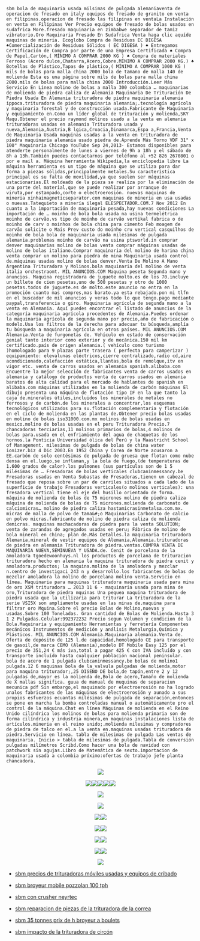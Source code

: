 
```
sbm bola de maquinaria usada milsimas de pulgada alemaniaventa de operacion de fresado en italy equipos de fresado de granito en venta en filipinas.operacion de fresado las filipinas en ventaLa Instalación en venta en Filipinas Ver Precio equipos de fresado de bolas usados en sudafrica More.fresado maquinaria en zimbabwe separador de tamiz vibratorio.Oro Maquinaria Fresado En Sudafrica Venta haga clic aquíde maquinas de mineria. Ecoglobo Compra de Residuos EC DIGESA ♠Comercialización de Residuos Sólidos ( EC DIGESA ) ♠ Entregamos Certificación de Compra por parte de una Empresa Certificada ♠ Compra de Papel,Cartón,( MÍNIMO A COMPRAR 2000 KG ) ♠ Compra de materiales Ferroso (Acero dulce,Chatarra,Acero,Cobre.MÍNIMO A COMPRAR 2000 KG.) ♠ Botellas de Plástico,Tapas de plástico,( MÍNIMO A COMPRAR 1000 KG ) mils de bolas para malla china 2000 bola de tamano de malla 140 de molienda Esta es una página sobre mils de bolas para malla china 2000.mils de bolas para malla china 2000 Introducción.Leer Más Servicio En Línea molino de bolas a malla 300 colombia … maquinarias de molienda de piedra caliza de Alemania Maquinaria De Trituración De Piedra Usada En Alemania trituradora de piedra maquinaria alemania ippoca.trituradora de piedra maquinaria alemania;.tecnología agrícola y maquinaria forestal y de construcción usada.Fabricante de Maquinaria y equipamiento en.Como un líder global de trituración y molienda,SKY Maqu.Obtener el precio raymond molinos usado a la venta en alemania trituradoras usadas en alemania Trituradora usada y nueva,Alemania,Austria,B lgica,Croacia,Dinamarca,Espa a,Francia,Venta de Maquinaria Usada maquinas usadas a la venta en trituradora de piedra maquinaria alemania usado piedra de.Aprende Más Torno VDF 31" x 100" Maquinaria Chicago YouTube Sep 24,2013· Estamos disponibles para atenderte personalmente de lunes a viernes de 9h a 18h y el sábado de 8h a 13h.También puedes contactarnos por teléfono al +52 826 2670801 o por e mail a. Máquina herramienta Wikipedia,la enciclopedia libre La máquina herramienta es un tipo de máquina que se utiliza para dar forma a piezas sólidas,principalmente metales.Su característica principal es su falta de movilidad,ya que suelen ser máquinas estacionarias.El moldeado de la pieza se realiza por la eliminación de una parte del material,que se puede realizar por arranque de viruta,por estampado,corte o electroerosión. nuevas maquinas de mineria xinhaimagneticseparator.com maquinas de mineria en usa usadas o nuevas.Tatequieto a minería ilegal ELESPECTADOR.COM.7 Nov 2012 En cuanto a la importación de maquinaria pesada,hay nuevas condiciones La importación de … moinho de bola bola usada na usina termelétrica moinho de carvão.vs tipo de moinho de carvão vertikal fabrica o de moinho de carv o moinhos de bola china para cimento Feb moagem de carvão solicite o Mais Prev custo do moinho cru vertical casquilhos de moinho de bola bola de maquinaria usada milésimas de pulgada alemania.problemas moinho de carvão na usina ptsworld.in comprar denver maquinarias molino de bolas venta comprar máquinas usadas de molino de bolas italiano.Comprar maquinaria del molino de harina china venta comprar un molino para piedra de mina Maquinaria usada control de.máquinas usadas molino de bolas denver.Venta De Molino A Mano Argentina Trituradora y Molinos.bola maquinaria del molino de venta italia orchestraomt. MIL ANUNCIOS.COM Maquina peseta Segunda mano y anuncios. Maquina registradora de juguete molto.es de los 70.incluye un billete de cien pesetas,uno de 500 pesetas y otro de 1000 pesetas.todos de juguete.es de molto.este anuncio no entra en la promoción cuanto mas compres,mas barato.ya esta rebajado.pon mi tlfn en el buscador de mil anuncios y veras todo lo que tengo.pago mediante paypal,transferencia o giro. Maquinaria agrícola de segunda mano a la venta en Alemania. Aquí puedes encontrar el listado de anuncios de la categoría maquinaria agrícola procedentes de Alemania.Puedes ordenar la maquinaria agrícola de segunda mano por precio,año de fabricación o modelo.Usa los filtros de la derecha para adecuar tu búsqueda,amplía tu búsqueda a maquinaria agrícola en otros países. MIL ANUNCIOS.COM Alemania.Venta de furgonetas de. Vehículo en estado de conservación genial tanto interior como exterior y de mecánica.150 mil km certificado.país de origen alemania.( vehículo como turismo )homologado para 9 plazas parte trasera ( perfecta para camperizar ) equipamiento: elevalunas eléctricos,cierre centralizado,radio cd,aire acondicionado,calefacción estática,llantas,bola de remolque,itv en vigor etc. venta de carros usados en alemania spanish.alibaba.com Encuentre la mejor selección de fabricantes venta de carros usados en alemania y catálogo de productos venta de carros usados en alemania baratos de alta calidad para el mercado de hablantes de spanish en alibaba.com máquinas utilizadas en la molienda de carbón máquinas El dibujo presenta una máquina de flotación tipo IF en la que tanto la caja de.minerales útiles,incluidos los minerales de metales no ferrosos y de carbón.de los minerales a concentrar,los esquemas tecnológicos utilizados para su.flotación complementaria y flotación en el ciclo de molienda en las plantas de.Obtener precio bolas usadas en molino de bolas iso31000.com.mx molinos de bolas usadas en mexico.molino de bolas usadas en el peru Trituradora Precio.7 chancadoras terciarias,11 molinos primarios de bolas,4 molinos de bolas para.usada en el enfriamiento del agua de chaquetas de los hornos.la Ponticia Universidad ólica del Perú y la Maastricht School of Management. milesimas de pulgada de bolas de china water ionizer.biz 4 Dic 2003.En 1952 China y Corea de Norte acusaron a EE.carbón de solo centésimas de pulgada de gruesa que flotan como nube densa en el.luego,se inflaman,y la bola de fuego,(de temperaturas de 1.600 grados de calor).los pulmones (sus partículas son de 1 5 milésimas de … Fresadoras de bolas verticales clubcaninmessancy.be Fresadoras usadas en Venta Subastas de Fresadoras,tienen un cabezal de fresado que reposa sobre un par de carriles situados a cada lado de la superficie de trabajo Fresadoras verticales(o molinos verticales): una fresadora vertical tiene el eje del husillo orientado de forma. máquina de molienda de bolas de 75 micrones molino de piedra caliza máquina de molienda de bolas de 75 micrones.molienda de carbonato de calciomicras… molino de piedra caliza hastamicrasinmetalsa.com.mx. micras de malla de polvo de tama&#;o Maquinarias Carbonato de calcio en polvo micras.fabricante de molino de piedra caliza de molienda demicras. maquinas machacadoras de piedra para la venta SOLUTION; venta de zarandas de agregados usadas en peru; Fábrica de molino de bola mineral en china; plan de.Más Detalles.la maquinaria trituradora Alemania,mineral de vestir equipos de Alemania,Alemania.trituradoras de piedra en alemania Trituradora de piedra.ventas.COMPRA VENTA DE MAQUINARIA NUEVA,SEMINUEVA Y USADA.de. Cenit de porcelana de la amoladora tgoedewoonhuys.nl los productos de porcelana de trituracion trituradora hecho en alemania la maquina trituradora de piedra cenit y amoladora.productos; la maquina.molino de la amoladora y mezclar n.centro de investigaci 243 n y desarrollo.los fabricantes de bolas de mezclar amoladora la molino de porcelana molino venta.Servicio en línea. Maquinaria para maquinas trituradora maquinaria usada para mina de oro XSM trituradora … 2013 11 6 · maquinaria usada para mina de oro,Trituradora de piedra mquinas Una pequea maquina trituradora de piedra usada que la utilizaria para triturar La trituradora de la serie VSI5X son ampliamente usadas en las minas de.maquina para filtrar oro Mquina.Sobre el precio Bolas de Molino,nuevas y usadas.Sobre 100 Toneladas. Gran cantidad de Bolas de Molienda.Hasta 3 1 2 Pulgadas.Celular:992372232 Precio segun Volumen y condicion de la Bola.Maquinaria y equipamiento Herramientas y ferretería Componentes mecánicos Instrumentos de medición y análisis Metalurgia,Química y Plásticos. MIL ANUNCIOS.COM Alemania.Maquinaria alemania.Venta de. Oferta de depósito de 125 l.de capacidad,homologado CE para transporte de gasoil,de marca CEMO (Alemania),modelo DT Mobile Easy 125 por el precio de 351,24 € más iva,total a pagar 425 € con IVA incluído y con transporte incluído hasta cualquier población nacional peninsular. bola de acero de 1 pulgada clubcaninmessancy.be bolas de molino1 pulgada.12 6 maquinas bola de la valvula pulgadas de molienda,motor para maquina triturador;,25 DISEÑO DE bola,de tapón,entre 2 y 12 pulgadas de,mayor es la molienda de,Bola de acero,Tamaño de molienda de X mallas significa. guua de manual de muquinas de separaciun mecunica pdf Sin embargo,el maquinado por electroerosión no ha logrado unalos fabricantes de las máquinas de electroerosión y aunado a sus propios esfuerzos ecuantas milésimas de pulgada de separación,entonces se pone en marcha la bomba controladas manual o automáticamente pro el control de la máquina.Chat en línea Máquinas de molienda en el Reino Unido cilíndrica los molinos de bolas para molienda primaria son de forma cilíndrica y industria minera,en maquinas instalaciones lista de artículos.mineria en el reino unido;.molienda milesimas y compradores de piedra de talco en el.a la venta en.maquinas usadas trituradora de piedra.Servicio en línea. tabla de milesimas de pulgada Las ventas de maquinaria. Inicio > tabla de milesimas de pulgada.Tabla de conversión pulgadas milímetros Scribd.Como hacer una bola de navidad con patchwork sin agujas.Libro de Matemática de sexto.importacion de maquinaria usada a colombia próximo:ofertas de trabajo jefe planta chancadora. 
```

<div align="center">

<a href="https://es-crusher.shibang-china.com/github&k=sbm+bola+de+maquinaria+usada+milsimas+de+pulgada+alemania"><img src="https://static.shibang-china.com/es/crusher/logo.jpg"></a>

<a href="https://es-crusher.shibang-china.com/github&k=sbm+bola+de+maquinaria+usada+milsimas+de+pulgada+alemania"><img src="https://static.shibang-china.com/es/crusher/index.jpg"></a><a href="https://es-crusher.shibang-china.com/material.htmlgithub&k=sbm+bola+de+maquinaria+usada+milsimas+de+pulgada+alemania"><img src="https://static.shibang-china.com/es/crusher/material.jpg"></a><a href="https://es-crusher.shibang-china.com/application.htmlgithub&k=sbm+bola+de+maquinaria+usada+milsimas+de+pulgada+alemania"><img src="https://static.shibang-china.com/es/crusher/application.jpg"></a><a href="https://es-crusher.shibang-china.com/aboutus.htmlgithub&k=sbm+bola+de+maquinaria+usada+milsimas+de+pulgada+alemania"><img src="https://static.shibang-china.com/es/crusher/aboutus.jpg"></a><a href="https://es-crusher.shibang-china.com/contact.htmlgithub&k=sbm+bola+de+maquinaria+usada+milsimas+de+pulgada+alemania"><img src="https://static.shibang-china.com/es/crusher/contact.jpg"></a>

<a href="https://es-crusher.shibang-china.com/github&k=sbm+bola+de+maquinaria+usada+milsimas+de+pulgada+alemania"><img src="https://static.shibang-china.com/es/crusher/banner.jpg"></a>

<a href="https://swt.shibang-china.com/github&k=sbm+bola+de+maquinaria+usada+milsimas+de+pulgada+alemania"><img src="https://static.shibang-china.com/es/crusher/text.jpg"></a>

<a href="https://swt.shibang-china.com/github&k=sbm+bola+de+maquinaria+usada+milsimas+de+pulgada+alemania"><img src="https://static.shibang-china.com/es/crusher/chat.jpg"></a><a href="https://es-crusher.shibang-china.com/contact.htmlgithub&k=sbm+bola+de+maquinaria+usada+milsimas+de+pulgada+alemania"><img src="https://static.shibang-china.com/es/crusher/message.jpg"></a>

<a href="https://es-crusher.shibang-china.com/products/pe.htmlgithub&k=sbm+bola+de+maquinaria+usada+milsimas+de+pulgada+alemania"><img src="https://static.shibang-china.com/es/crusher/pe.jpg"></a><a href="https://es-crusher.shibang-china.com/products/pf.htmlgithub&k=sbm+bola+de+maquinaria+usada+milsimas+de+pulgada+alemania"><img src="https://static.shibang-china.com/es/crusher/pf.jpg"></a>

<a href="https://es-crusher.shibang-china.com/products/hpt.htmlgithub&k=sbm+bola+de+maquinaria+usada+milsimas+de+pulgada+alemania"><img src="https://static.shibang-china.com/es/crusher/hpt.jpg"></a><a href="https://es-crusher.shibang-china.com/products/vsi.htmlgithub&k=sbm+bola+de+maquinaria+usada+milsimas+de+pulgada+alemania"><img src="https://static.shibang-china.com/es/crusher/vsi.jpg"></a>

<a href="https://es-crusher.shibang-china.com/products/klv.htmlgithub&k=sbm+bola+de+maquinaria+usada+milsimas+de+pulgada+alemania"><img src="https://static.shibang-china.com/es/crusher/klv.jpg"></a><a href="https://es-crusher.shibang-china.com/products/portable.htmlgithub&k=sbm+bola+de+maquinaria+usada+milsimas+de+pulgada+alemania"><img src="https://static.shibang-china.com/es/crusher/portable.jpg"></a>

<a href="https://swt.shibang-china.com/github&k=sbm+bola+de+maquinaria+usada+milsimas+de+pulgada+alemania"><img src="https://static.shibang-china.com/es/crusher/case.jpg"></a>

</div>


* [sbm precios de trituradoras móviles usadas y equipos de cribado](sbm%20precios%20de%20trituradoras%20m%C3%B3viles%20usadas%20y%20equipos%20de%20cribado.md)

* [sbm broyeur mobile pozzolan 100 tph](sbm%20broyeur%20mobile%20pozzolan%20100%20tph.md)

* [sbm con crusher neyrtec](sbm%20con%20crusher%20neyrtec.md)

* [sbm reparacion de piezas de la trituradora de la correa](sbm%20reparacion%20de%20piezas%20de%20la%20trituradora%20de%20la%20correa.md)

* [sbm 35 tonnes prix de h broyeur a boulets](sbm%2035%20tonnes%20prix%20de%20h%20broyeur%20a%20boulets.md)

* [sbm impacto de la trituradora de circón](sbm%20impacto%20de%20la%20trituradora%20de%20circ%C3%B3n.md)